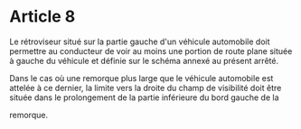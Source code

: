 # Article 8

Le rétroviseur situé sur la partie gauche d'un véhicule automobile doit permettre au conducteur de voir au moins une portion de route plane située à gauche du véhicule et définie sur le schéma annexé au présent arrêté.

Dans le cas où une remorque plus large que le véhicule automobile est attelée à ce dernier, la limite vers la droite du champ de visibilité doit être située dans le prolongement de la partie inférieure du bord gauche de la

remorque.
